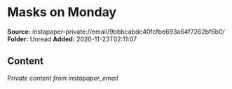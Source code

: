 # Masks on Monday

**Source:** instapaper-private://email/9bbbcabdc40fcfbe693a64f7262bf6b0/
**Folder:** Unread
**Added:** 2020-11-23T02:11:07




## Content
*Private content from instapaper_email*
